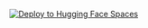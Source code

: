 [![Deploy to Hugging Face Spaces](https://huggingface.co/datasets/huggingface/badges/raw/main/deploy-to-spaces.svg)](https://huggingface.co/new-space?template=athipan1/PaiNaiDee_Backend)